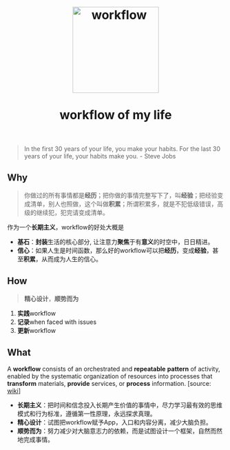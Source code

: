 <h1 align="center">
<br>
  <a href="https://i.imgur.com/avdHDje.png">
  <img src="https://i.imgur.com/2FcWC5i.png" alt="workflow" width=200"></a>
  <br><br>
  workflow of my life
  <br><br>
</h1>

> In the first 30 years of your life, you make your habits. For the last 30 years of your life, your habits make you. - Steve Jobs


## Why

> 你做过的所有事情都是**经历**；把你做的事情完整写下了，叫**经验**；把经验变成清单，别人也照做，这个叫做**积累**；所谓积累多，就是不犯低级错误，高级的继续犯，犯完请变成清单。

作为一个**长期主义**，workflow的好处大概是

* **基石**：**封装**生活的核心部分, 让注意力**聚焦**于有**意义**的时空中，日日精进。
* **信心**：如果人生是时间函数，那么好的workflow可以把**经历**，变成**经验**，甚至**积累**，从而成为人生的信心。

## How

> **精心设计**，**顺势而为**

1. **实践**workflow
1. **记录**when faced with issues
1. **更新**workflow


## What 

A **workflow** consists of an orchestrated and **repeatable** **pattern** of activity, enabled by the systematic organization of resources into processes that **transform** materials, **provide** services, or **process** information. [source: [wiki](https://www.wikiwand.com/en/Workflow)]

* **长期主义**：把时间和信念投入长期产生价值的事情中，尽力学习最有效的思维模式和行为标准，遵循第一性原理，永远探求真理。
* **精心设计**：试图把workflow赋予App，入口和内容分离，减少大脑负担。
* **顺势而为**：努力减少对大脑意志力的依赖，而是试图设计一个框架，自然而然地完成事情。
